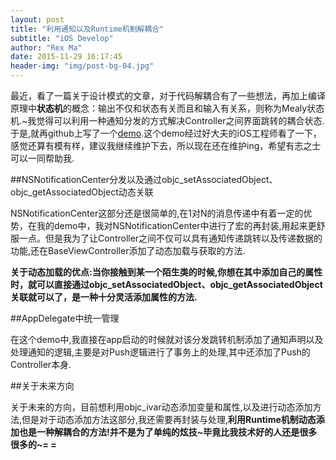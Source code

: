 ```yaml
---
layout: post
title: "利用通知以及Runtime机制解耦合"
subtitle: "iOS Develop"
author: "Rex Ma"
date: 2015-11-29 16:17:45
header-img: "img/post-bg-04.jpg"
---
```

最近，看了一篇关于设计模式的文章，对于代码解耦合有了一些想法，再加上编译原理中**状态机**的概念：输出不仅和状态有关而且和输入有关系，则称为Mealy状态机.~我觉得可以利用一种通知分发的方式解决Controller之间界面跳转的耦合状态.于是,就再github上写了一个[demo](https://github.com/RexMa88/Distribution-Jump).这个demo经过好大夫的iOS工程师看了一下，感觉还算有模有样，建议我继续维护下去，所以现在还在维护ing，希望有志之士可以一同帮助我.

##NSNotificationCenter分发以及通过objc_setAssociatedObject、objc_getAssociatedObject动态关联

NSNotificationCenter这部分还是很简单的,在1对N的消息传递中有着一定的优势，在我的demo中，我对NSNotificationCenter中进行了宏的再封装,用起来更舒服一点。但是我为了让Controller之间不仅可以具有通知传递跳转以及传递数据的功能,还在BaseViewController添加了动态加载与获取的方法.

**关于动态加载的优点:当你接触到某一个陌生类的时候,你想在其中添加自己的属性时，就可以直接通过objc_setAssociatedObject、objc_getAssociatedObject关联就可以了，是一种十分灵活添加属性的方法.**

##AppDelegate中统一管理

在这个demo中,我直接在app启动的时候就对该分发跳转机制添加了通知声明以及处理通知的逻辑,主要是对Push逻辑进行了事务上的处理,其中还添加了Push的Controller本身.

##关于未来方向

关于未来的方向，目前想利用objc_ivar动态添加变量和属性,以及进行动态添加方法,但是对于动态添加方法这部分,我还需要再封装与处理,**利用Runtime机制动态添加也是一种解耦合的方法!并不是为了单纯的炫技~毕竟比我技术好的人还是很多很多的~= =**

